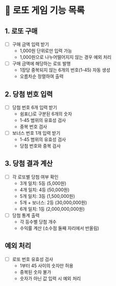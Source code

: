# 🎱 로또 게임 기능 목록

## 1. 로또 구매

- [ ] 구매 금액 입력 받기
  - 1,000원 단위로만 입력 가능
  - 1,000원으로 나누어떨어지지 않는 경우 예외 처리
- [ ] 구매 금액에 해당하는 로또 발행
  - 1장당 중복되지 않는 6개의 번호(1-45) 자동 생성
  - 오름차순 정렬하여 출력

## 2. 당첨 번호 입력

- [ ] 당첨 번호 6개 입력 받기
  - 쉼표(,)로 구분된 6개의 숫자
  - 1-45 범위의 유효성 검사
  - 중복 번호 검사
- [ ] 보너스 번호 1개 입력 받기
  - 1-45 범위의 유효성 검사
  - 당첨 번호와 중복 검사

## 3. 당첨 결과 계산

- [ ] 각 로또별 당첨 여부 확인
  - 3개 일치: 5등 (5,000원)
  - 4개 일치: 4등 (50,000원)
  - 5개 일치: 3등 (1,500,000원)
  - 5개 + 보너스: 2등 (30,000,000원)
  - 6개 일치: 1등 (2,000,000,000원)
- [ ] 당첨 통계 출력
  - 각 등수별 당첨 개수
  - 수익률 계산 (소수점 둘째 자리에서 반올림)

## 예외 처리

- [ ] 로또 번호 유효성 검사
  - 1부터 45 사이의 숫자만 허용
  - 중복된 숫자 불가
  - 숫자가 아닌 값 입력 시 예외 처리

